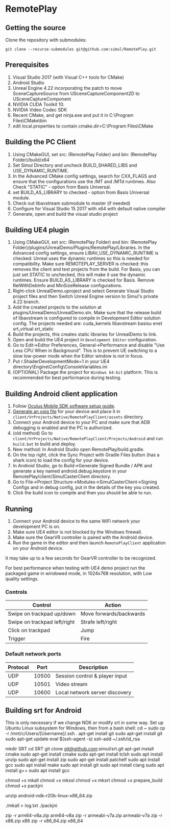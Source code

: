 # RemotePlay

## Getting the source

Clone the repository with submodules:

    git clone --recurse-submodules git@github.com:simul/RemotePlay.git

## Prerequisites

1. Visual Studio 2017 (with Visual C++ tools for CMake)
2. Android Studio
3. Unreal Engine 4.22 incorporating the patch to move SceneCaptureSource from USceneCaptureComponent2D to USceneCaptureComponent
4. NVIDIA CUDA Toolkit 10.
5. NVIDIA Video Codec SDK
6. Recent CMake, and get ninja.exe and put it in C:\Program Files\CMake\bin
7. edit local.properties to contain cmake.dir=C\:\\Program Files\\CMake

## Building the PC Client

1. Using CMakeGUI, set src: (RemotePlay Folder) and bin: (RemotePlay Folder)/build/x64
2. Set Simul Directory and uncheck BUILD_SHARED_LIBS and USE_DYNAMIC_RUNTIME.
3. In the Advanced CMake config settings, search for CXX_FLAGS and ensure that the configurations use the /MT and /MTd runtimes. Also Check "STATIC" - option from Basis Universal.
4. set BUILD_AS_LIBRARY to checked - option from Basis Universal module.
5. Check out libavstream submodule to master (if needed)
6. Configure for Visual Studio 15 2017 with x64 with default native compiler
7. Generate, open and build the visual studio project

## Building UE4 plugin

1. Using CMakeGUI, set src: (RemotePlay Folder) and bin: (RemotePlay Folder)/plugins/UnrealDemo/Plugins/RemotePlay/Libraries. In the Advanced config settings, ensure LIBAV_USE_DYNAMIC_RUNTIME is checked: Unreal uses the dynamic runtimes so this is needed for compatibility. Make sure REMOTEPLAY_SERVER is checked: this removes the client and test projects from the build. For Basis, you can just set STATIC to unchecked, this will make it use the dynamic runtimes. Ensure BUILD_AS_LIBRARY is checked for Basis. Remove RelWithDebInfo and MinSizeRelease configurations.
2. Right-click UnrealDemo.uproject and select Generate Visual Studio project files and then Switch Unreal Engine version to Simul's private 4.22 branch.
3. Add the created projects to the solution at plugins/UnrealDemo/UnrealDemo.sln. Make sure that the release build of libavstream is configured to compile in Development Editor solution config. The projects needed are:
    cuda_kernels
    libavstream
    basisu
    enet
    srt_virtual
    srt_static
3. Build the projects, this creates static libraries for UnrealDemo to link.
4. Open and build the UE4 project in `Development Editor` configuration.
6. Go to Edit->Editor Preferences, General->Performance and disable "Use Less CPU When in Background". This is to prevent UE switching to a slow low-power mode when the Editor window is not in focus.
7. Put r.ShaderDevelopmentMode=1 in your UE4 directory\Engine\Config\ConsoleVariables.ini
8. (OPTIONAL) Package the project for `Windows 64-bit` platform. This is recommended for best performance during testing.

## Building Android client application

1. Follow [Oculus Mobile SDK software setup guide](https://developer.oculus.com/documentation/mobilesdk/latest/concepts/mobile-studio-setup-android/).
2. [Generate an osig file](https://dashboard.oculus.com/tools/osig-generator/) for your device and place it in `client/VrProjects/Native/RemotePlayClient/assets` directory.
3. Connect your Android device to your PC and make sure that ADB debugging is enabled and the PC is authorized.
4. (old method) Go to `client/VrProjects/Native/RemotePlayClient/Projects/Android` and run `build.bat` to build and deploy.
5. New method: In Android Studio open RemotePlay/build.gradle.
6. On the top right, click the Sync Project with Gradle Files button (has a shark icon) to load the config for your device.
7. In Android Studio, go to Build->Generate Signed Bundle / APK and generate a key named android.debug.keystore in your RemotePlay/client/SimulCasterClient directory.
8. Go to File->Project Structure->Modules->SimulCasterClient->Signing Configs and in debug config, put in the details of the key you created. 
9. Click the build icon to compile and then you should be able to run.

## Running

1. Connect your Android device to the same WiFi network your development PC is on.
2. Make sure UE4 editor is not blocked by the Windows firewall.
3. Make sure the GearVR controller is paired with the Android device.
4. Run the game in the editor and then launch `RemotePlayClient` application on your Android device.

It may take up to a few seconds for GearVR controller to be recognized.

For best performance when testing with UE4 demo project run the packaged game in windowed mode, in 1024x768 resolution, with Low quality settings.

### Controls

| Control | Action |
|--|--|
| Swipe on trackpad up/down | Move forwards/backwards |
| Swipe on trackpad left/right | Strafe left/right |
| Click on trackpad | Jump |
| Trigger | Fire |

### Default network ports

| Protocol | Port  | Description |
| ---------|-------|-------------|
| UDP      | 10500 | Session control & player input
| UDP      | 10501 | Video stream
| UDP      | 10600 | Local network server discovery


## Building srt for Android
This is only necessary if we change NDK or modify srt in some way. Set up Ubuntu Linux subsystem for Windows, then from a bash shell:
cd ~
sudo cp -r /mnt/c/Users/[Username]/.ssh .
apt-get install git
sudo apt-get install git
sudo apt-get update
eval $(ssh-agent -s)
ssh-add ~/.ssh/id_rsa

mkdir SRT
cd SRT
git clone git@github.com:simul/srt.git
apt-get install cmake
sudo apt-get install cmake
sudo apt-get install tclsh
sudo apt install unzip
sudo apt-get install zip
sudo apt-get install patchelf
sudo apt install gcc
sudo apt install make
sudo apt install git
sudo apt install clang
sudo apt install g++
sudo apt install gcc

chmod +x mkall
chmod +x mkssl
chmod +x mksrt
chmod +x prepare_build 
chmod +x packjni 

unzip android-ndk-r20b-linux-x86_64.zip

./mkall > log.txt
./packjni

zip -r arm64-v8a.zip arm64-v8a
zip -r armeabi-v7a.zip armeabi-v7a
zip -r x86.zip x86
zip -r x86_64.zip x86_64
